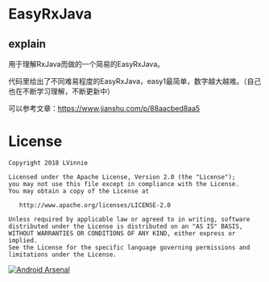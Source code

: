 EasyRxJava
=========

## explain
用于理解RxJava而做的一个简易的EasyRxJava。

代码里给出了不同难易程度的EasyRxJava，easy1最简单，数字越大越难。（自己也在不断学习理解，不断更新中）

可以参考文章：https://www.jianshu.com/p/88aacbed8aa5


License
=======

    Copyright 2018 LVinnie

    Licensed under the Apache License, Version 2.0 (the "License");
    you may not use this file except in compliance with the License.
    You may obtain a copy of the License at

       http://www.apache.org/licenses/LICENSE-2.0

    Unless required by applicable law or agreed to in writing, software
    distributed under the License is distributed on an "AS IS" BASIS,
    WITHOUT WARRANTIES OR CONDITIONS OF ANY KIND, either express or implied.
    See the License for the specific language governing permissions and
    limitations under the License.


[![Android Arsenal](https://img.shields.io/badge/Android%20Arsenal-WheelView-brightgreen.svg?style=flat)](https://android-arsenal.com/details/1/1433)
